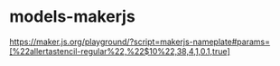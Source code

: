 # models-makerjs
 
https://maker.js.org/playground/?script=makerjs-nameplate#params=[%22allertastencil-regular%22,%22$10%22,38,4,1,0.1,true]

